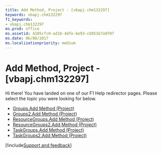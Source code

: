 ```yaml
---
title: Add Method, Project - [vbapj.chm132297]
keywords: vbapj.chm132297
f1_keywords:
- vbapj.chm132297
ms.prod: office
ms.assetid: 4185cfc0-ad18-4dfe-be93-cb951b7a9f07
ms.date: 06/08/2017
ms.localizationpriority: medium
---
```



# Add Method, Project - [vbapj.chm132297]

Hi there! You have landed on one of our F1 Help redirector pages. Please select the topic you were looking for below.

- [Groups.Add Method (Project)](https://msdn.microsoft.com/library/320bafe1-0cbd-282c-ffbc-c37d69088578%28Office.15%29.aspx)
- [Groups2.Add Method (Project)](https://msdn.microsoft.com/library/fc4d6dfc-87b5-b4fb-5bbb-5e3b0a47c142%28Office.15%29.aspx)
- [ResourceGroups.Add Method (Project)](https://msdn.microsoft.com/library/cf29b43d-9746-ed87-8717-6f46fdd2319b%28Office.15%29.aspx)
- [ResourceGroups2.Add Method (Project)](https://msdn.microsoft.com/library/28bf0ab1-de03-1519-0817-8e2bc4417940%28Office.15%29.aspx)
- [TaskGroups.Add Method (Project)](https://msdn.microsoft.com/library/e64d55db-6adc-5a6f-5b60-cd99bc1ab82a%28Office.15%29.aspx)
- [TaskGroups2.Add Method (Project)](https://msdn.microsoft.com/library/2f7a39a4-527f-1355-f3d0-4d5e674bf00c%28Office.15%29.aspx)

[!include[Support and feedback](~/includes/feedback-boilerplate.md)]
